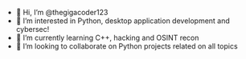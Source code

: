 - 👋 Hi, I’m @thegigacoder123
- 👀 I’m interested in Python, desktop application development and cybersec!
- 🌱 I’m currently learning C++, hacking and OSINT recon
- 💞️ I’m looking to collaborate on Python projects related on all topics

<!---
thegigacoder123/thegigacoder123 is a ✨ special ✨ repository because its `README.md` (this file) appears on your GitHub profile.
You can click the Preview link to take a look at your changes.
--->
